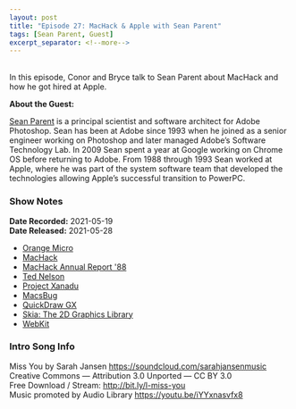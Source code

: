 ```yaml
---
layout: post
title: "Episode 27: MacHack & Apple with Sean Parent"
tags: [Sean Parent, Guest]
excerpt_separator: <!--more-->
---
```


<div id="buzzsprout-player-8605121"></div>
<script src="https://www.buzzsprout.com/1501960/8605121-episode-27-machack-apple-with-sean-parent.js?container_id=buzzsprout-player-8605121&player=small" type="text/javascript" charset="utf-8"></script>

<br>In this episode, Conor and Bryce talk to Sean Parent about MacHack and how he got hired at Apple.

<!--more-->

**About the Guest:**

[Sean Parent](https://twitter.com/seanparent) is a principal scientist and software architect for Adobe Photoshop. Sean has been at Adobe since 1993 when he joined as a senior engineer working on Photoshop and later managed Adobe’s Software Technology Lab. In 2009 Sean spent a year at Google working on Chrome OS before returning to Adobe. From 1988 through 1993 Sean worked at Apple, where he was part of the system software team that developed the technologies allowing Apple’s successful transition to PowerPC.

### Show Notes

**Date Recorded:** 2021-05-19 <br>
**Date Released:** 2021-05-28

* [Orange Micro](https://en.wikipedia.org/wiki/Orange_Micro)
* [MacHack](https://en.wikipedia.org/wiki/MacHack)
* [MacHack Annual Report '88](http://preserve.mactech.com/articles/mactech/Vol.04/04.08/MacHack/index.html)
* [Ted Nelson](https://en.wikipedia.org/wiki/Ted_Nelson)
* [Project Xanadu](https://en.wikipedia.org/wiki/Project_Xanadu)
* [MacsBug](https://en.wikipedia.org/wiki/MacsBug)
* [QuickDraw GX](https://en.wikipedia.org/wiki/QuickDraw_GX)
* [Skia: The 2D Graphics Library](https://skia.org/)
* [WebKit](https://webkit.org/)

### Intro Song Info

Miss You by Sarah Jansen https://soundcloud.com/sarahjansenmusic<br>
Creative Commons — Attribution 3.0 Unported — CC BY 3.0<br>
Free Download / Stream: http://bit.ly/l-miss-you<br>
Music promoted by Audio Library https://youtu.be/iYYxnasvfx8<br>
